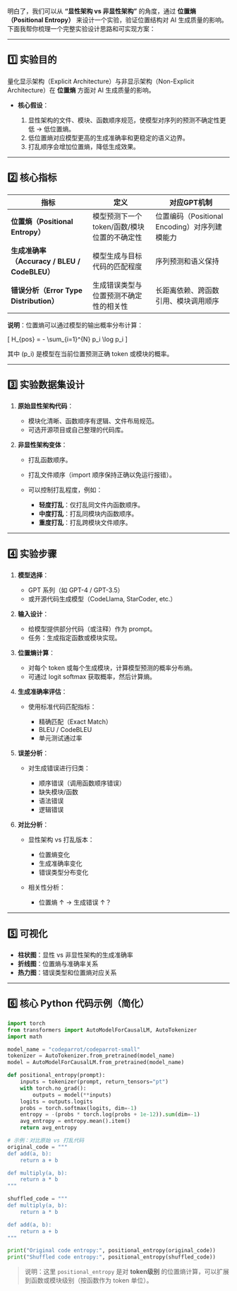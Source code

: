 明白了，我们可以从 **“显性架构 vs 非显性架构”** 的角度，通过 **位置熵（Positional Entropy）** 来设计一个实验，验证位置结构对 AI 生成质量的影响。下面我帮你梳理一个完整实验设计思路和可实现方案：

---

## 1️⃣ 实验目的

量化显示架构（Explicit Architecture）与非显示架构（Non-Explicit Architecture）在 **位置熵** 方面对 AI 生成质量的影响。

* **核心假设**：

  1. 显性架构的文件、模块、函数顺序规范，使模型对序列的预测不确定性更低 → 低位置熵。
  2. 低位置熵对应模型更高的生成准确率和更稳定的语义边界。
  3. 打乱顺序会增加位置熵，降低生成效果。

---

## 2️⃣ 核心指标

| 指标                                    | 定义                         | 对应GPT机制                          |
| ------------------------------------- | -------------------------- | -------------------------------- |
| **位置熵（Positional Entropy）**           | 模型预测下一个 token/函数/模块位置的不确定性 | 位置编码（Positional Encoding）对序列建模能力 |
| **生成准确率（Accuracy / BLEU / CodeBLEU）** | 模型生成与目标代码的匹配程度             | 序列预测和语义保持                        |
| **错误分析（Error Type Distribution）**     | 生成错误类型与位置预测不确定性的相关性        | 长距离依赖、跨函数引用、模块调用顺序               |

**说明**：位置熵可以通过模型的输出概率分布计算：

[
H_{pos} = - \sum_{i=1}^{N} p_i \log p_i
]

其中 (p_i) 是模型在当前位置预测正确 token 或模块的概率。

---

## 3️⃣ 实验数据集设计

1. **原始显性架构代码**：

   * 模块化清晰、函数顺序有逻辑、文件布局规范。
   * 可选开源项目或自己整理的代码库。

2. **非显性架构变体**：

   * 打乱函数顺序。
   * 打乱文件顺序（import 顺序保持正确以免运行报错）。
   * 可以控制打乱程度，例如：

     * **轻度打乱**：仅打乱同文件内函数顺序。
     * **中度打乱**：打乱同模块内函数顺序。
     * **重度打乱**：打乱跨模块文件顺序。

---

## 4️⃣ 实验步骤

1. **模型选择**：

   * GPT 系列（如 GPT-4 / GPT-3.5）
   * 或开源代码生成模型（CodeLlama, StarCoder, etc.）

2. **输入设计**：

   * 给模型提供部分代码（或注释）作为 prompt。
   * 任务：生成指定函数或模块实现。

3. **位置熵计算**：

   * 对每个 token 或每个生成模块，计算模型预测的概率分布熵。
   * 可通过 logit softmax 获取概率，然后计算熵。

4. **生成准确率评估**：

   * 使用标准代码匹配指标：

     * 精确匹配（Exact Match）
     * BLEU / CodeBLEU
     * 单元测试通过率

5. **误差分析**：

   * 对生成错误进行归类：

     * 顺序错误（调用函数顺序错误）
     * 缺失模块/函数
     * 语法错误
     * 逻辑错误

6. **对比分析**：

   * 显性架构 vs 打乱版本：

     * 位置熵变化
     * 生成准确率变化
     * 错误类型分布变化
   * 相关性分析：

     * 位置熵 ↑ → 生成错误 ↑？

---

## 5️⃣ 可视化

* **柱状图**：显性 vs 非显性架构的生成准确率
* **折线图**：位置熵与准确率关系
* **热力图**：错误类型和位置熵对应关系

---

## 6️⃣ 核心 Python 代码示例（简化）

```python
import torch
from transformers import AutoModelForCausalLM, AutoTokenizer
import math

model_name = "codeparrot/codeparrot-small"
tokenizer = AutoTokenizer.from_pretrained(model_name)
model = AutoModelForCausalLM.from_pretrained(model_name)

def positional_entropy(prompt):
    inputs = tokenizer(prompt, return_tensors="pt")
    with torch.no_grad():
        outputs = model(**inputs)
    logits = outputs.logits
    probs = torch.softmax(logits, dim=-1)
    entropy = -(probs * torch.log(probs + 1e-12)).sum(dim=-1)
    avg_entropy = entropy.mean().item()
    return avg_entropy

# 示例：对比原始 vs 打乱代码
original_code = """
def add(a, b):
    return a + b

def multiply(a, b):
    return a * b
"""

shuffled_code = """
def multiply(a, b):
    return a * b

def add(a, b):
    return a + b
"""

print("Original code entropy:", positional_entropy(original_code))
print("Shuffled code entropy:", positional_entropy(shuffled_code))
```

> 说明：这里 `positional_entropy` 是对 **token级别** 的位置熵计算，可以扩展到函数或模块级别（按函数作为 token 单位）。

